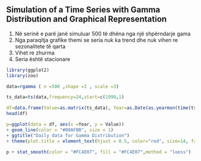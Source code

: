 ## Simulation of a Time Series with Gamma Distribution and Graphical Representation

1) Në serinë e parë janë simuluar 500 të dhëna nga një shpërndarje gama 
2) Nga paraqitja grafike themi se seria nuk ka trend dhe nuk vihen re sezonalitete të qarta
3) Vihet re zhurma
4) Seria është stacionare


```R
library(ggplot2)
library(zoo)

data=rgamma ( n =500 ,shape =2 , scale =3)

ts_data=ts(data,frequency=24,start=c(1990,1)

df=data.frame(Value=as.matrix(ts_data), Year=as.Date(as.yearmon(time(ts_data))))
head(df)

p=ggplot(data = df, aes(x =Year, y = Value))
+ geom_line(color = "#00AFBB", size = 1) 
+ ggtitle("Daily data for Gamma Distribution")
+ theme(plot.title = element_text(hjust = 0.5, color="red", size=14, face="bold.italic"))

p + stat_smooth(color = "#FC4E07", fill = "#FC4E07",method = "loess")
```
